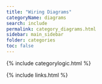 ```yaml
---
title: "Wiring Diagrams"
categoryName: diagrams
search: include
permalink: category_diagrams.html
sidebar: main_sidebar
folder: categories
toc: false
---
```

{% include categorylogic.html %}

{% include links.html %}
